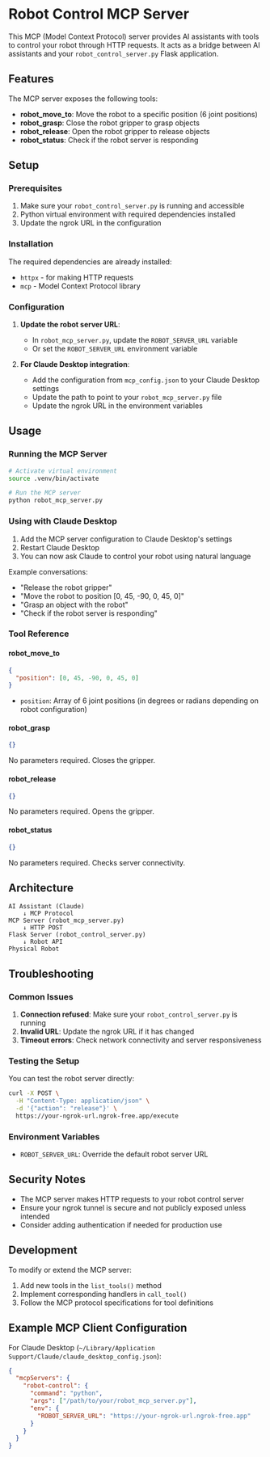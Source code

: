 # Robot Control MCP Server

This MCP (Model Context Protocol) server provides AI assistants with tools to control your robot through HTTP requests. It acts as a bridge between AI assistants and your `robot_control_server.py` Flask application.

## Features

The MCP server exposes the following tools:

- **robot_move_to**: Move the robot to a specific position (6 joint positions)
- **robot_grasp**: Close the robot gripper to grasp objects
- **robot_release**: Open the robot gripper to release objects
- **robot_status**: Check if the robot server is responding

## Setup

### Prerequisites

1. Make sure your `robot_control_server.py` is running and accessible
2. Python virtual environment with required dependencies installed
3. Update the ngrok URL in the configuration

### Installation

The required dependencies are already installed:
- `httpx` - for making HTTP requests
- `mcp` - Model Context Protocol library

### Configuration

1. **Update the robot server URL**: 
   - In `robot_mcp_server.py`, update the `ROBOT_SERVER_URL` variable
   - Or set the `ROBOT_SERVER_URL` environment variable

2. **For Claude Desktop integration**:
   - Add the configuration from `mcp_config.json` to your Claude Desktop settings
   - Update the path to point to your `robot_mcp_server.py` file
   - Update the ngrok URL in the environment variables

## Usage

### Running the MCP Server

```bash
# Activate virtual environment
source .venv/bin/activate

# Run the MCP server
python robot_mcp_server.py
```

### Using with Claude Desktop

1. Add the MCP server configuration to Claude Desktop's settings
2. Restart Claude Desktop
3. You can now ask Claude to control your robot using natural language

Example conversations:
- "Release the robot gripper"
- "Move the robot to position [0, 45, -90, 0, 45, 0]"
- "Grasp an object with the robot"
- "Check if the robot server is responding"

### Tool Reference

#### robot_move_to
```json
{
  "position": [0, 45, -90, 0, 45, 0]
}
```
- `position`: Array of 6 joint positions (in degrees or radians depending on robot configuration)

#### robot_grasp
```json
{}
```
No parameters required. Closes the gripper.

#### robot_release
```json
{}
```
No parameters required. Opens the gripper.

#### robot_status
```json
{}
```
No parameters required. Checks server connectivity.

## Architecture

```
AI Assistant (Claude) 
    ↓ MCP Protocol
MCP Server (robot_mcp_server.py)
    ↓ HTTP POST
Flask Server (robot_control_server.py)
    ↓ Robot API
Physical Robot
```

## Troubleshooting

### Common Issues

1. **Connection refused**: Make sure your `robot_control_server.py` is running
2. **Invalid URL**: Update the ngrok URL if it has changed
3. **Timeout errors**: Check network connectivity and server responsiveness

### Testing the Setup

You can test the robot server directly:
```bash
curl -X POST \
  -H "Content-Type: application/json" \
  -d '{"action": "release"}' \
  https://your-ngrok-url.ngrok-free.app/execute
```

### Environment Variables

- `ROBOT_SERVER_URL`: Override the default robot server URL

## Security Notes

- The MCP server makes HTTP requests to your robot control server
- Ensure your ngrok tunnel is secure and not publicly exposed unless intended
- Consider adding authentication if needed for production use

## Development

To modify or extend the MCP server:

1. Add new tools in the `list_tools()` method
2. Implement corresponding handlers in `call_tool()`
3. Follow the MCP protocol specifications for tool definitions

## Example MCP Client Configuration

For Claude Desktop (`~/Library/Application Support/Claude/claude_desktop_config.json`):

```json
{
  "mcpServers": {
    "robot-control": {
      "command": "python",
      "args": ["/path/to/your/robot_mcp_server.py"],
      "env": {
        "ROBOT_SERVER_URL": "https://your-ngrok-url.ngrok-free.app"
      }
    }
  }
}
``` 